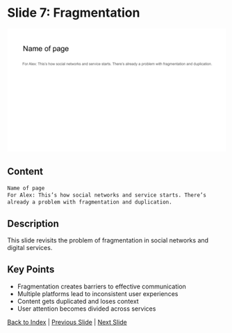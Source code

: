 # Slide 7: Fragmentation

![Slide 7](../images/slide7.png)

## Content

```
Name of page 
For Alex: This’s how social networks and service starts. There’s already a problem with fragmentation and duplication.
```

## Description

This slide revisits the problem of fragmentation in social networks and digital services.

## Key Points

- Fragmentation creates barriers to effective communication
- Multiple platforms lead to inconsistent user experiences
- Content gets duplicated and loses context
- User attention becomes divided across services

[Back to Index](../README.md) | [Previous Slide](slide06.md) | [Next Slide](slide08.md)